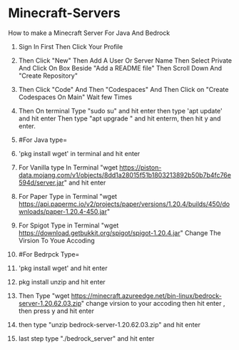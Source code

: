 # Minecraft-Servers
How to make a Minecraft Server For Java And Bedrock
1. Sign In First Then Click Your Profile
2. Then Click "New" Then Add A User Or Server Name Then Select Private And Click On Box Beside "Add a README file" Then Scroll Down And "Create Repository"
3. Then Click "Code" And Then "Codespaces" And Then Click on "Create Codespaces On Main" Wait few Times
4. Then On terminal Type "sudo su" and hit enter then type 'apt update' and hit enter Then type "apt upgrade " and hit enterm, then hit y and enter.
   
5. #For Java type=
6. 'pkg install wget' in terminal and hit enter
7. For Vanilla type In Terminal "wget https://piston-data.mojang.com/v1/objects/8dd1a28015f51b1803213892b50b7b4fc76e594d/server.jar" and hit enter
8. For Paper Type in Terminal "wget https://api.papermc.io/v2/projects/paper/versions/1.20.4/builds/450/downloads/paper-1.20.4-450.jar"
9. For Spigot Type in Terminal "wget https://download.getbukkit.org/spigot/spigot-1.20.4.jar" Change The Virsion To Youe Accoding


10. #For Bedrpck Type=
11. 'pkg install wget' and hit enter
12. pkg install unzip and hit enter
13. Then Type "wget https://minecraft.azureedge.net/bin-linux/bedrock-server-1.20.62.03.zip" change virsion to your accoding then hit enter , then press y and hit enter
14. then type "unzip bedrock-server-1.20.62.03.zip" and hit enter
15. last step type "./bedrock_server" and hit enter
    
